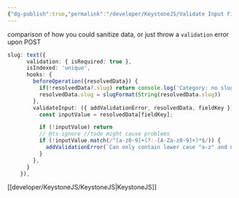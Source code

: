 ```yaml
---
{"dg-publish":true,"permalink":"/developer/KeystoneJS/Validate Input Field Hook/","created":"2024-02-29T22:19:56.034-06:00","updated":"2024-06-04T15:45:30.000-05:00"}
---
```


comparison of how you could sanitize data, or just throw a `validation` error upon POST

```ts
slug: text({
      validation: { isRequired: true },
      isIndexed: 'unique',
      hooks: {
        beforeOperation({resolvedData}) {
          if(!resolvedData?.slug) return console.log('Category: no slug')
          resolvedData.slug = slugFormat(String(resolvedData.slug))
        },
        validateInput: ({ addValidationError, resolvedData, fieldKey }) => {
          const inputValue = resolvedData[fieldKey];

          if (!inputValue) return
          // @ts-ignore //todo might cause problems
          if (!inputValue.match(/^[a-z0-9]+(?:-[A-Za-z0-9]+)*$/)) {
            addValidationError(`Can only contain lower case "a-z" and dash "-" characters.`);
          }
        },
      }
    }),
```

[[developer/KeystoneJS/KeystoneJS\|KeystoneJS]]